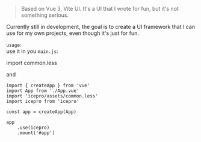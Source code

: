 > Based on Vue 3, Vite UI. It's a UI that I wrote for fun, but it's not something serious.

Currently still in development, the goal is to create a UI framework that I can use for my own projects, even though it's just for fun.

`usage`:  
use it in you `main.js`:

import common.less

and

```vue
import { createApp } from 'vue'
import App from './App.vue'
import 'icepro/assets/common.less'
import icepro from 'icepro'

const app = createApp(App)

app
    .use(icepro)
    .mount('#app')
```



